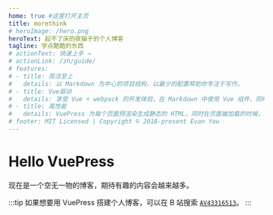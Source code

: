 ```yaml
---
home: true #这里打开主页
title: morethink
# heroImage: /hero.png
heroText: 起不了床的夜猫子的个人博客
tagline: 学点酷酷的东西
# actionText: 快速上手 →
# actionLink: /zh/guide/
# features:
# - title: 简洁至上
#   details: 以 Markdown 为中心的项目结构，以最少的配置帮助你专注于写作。
# - title: Vue驱动
#   details: 享受 Vue + webpack 的开发体验，在 Markdown 中使用 Vue 组件，同时可以使用 Vue 来开发自定义主题。
# - title: 高性能
#   details: VuePress 为每个页面预渲染生成静态的 HTML，同时在页面被加载的时候，将作为 SPA 运行。
# footer: MIT Licensed | Copyright © 2018-present Evan You
---
```


# Hello VuePress

现在是一个空无一物的博客，期待有趣的内容会越来越多。

:::tip
如果想要用 VuePress 搭建个人博客，可以在 B 站搜索
[`AV43316513`](https://www.bilibili.com/video/BV1vb411m7NY?from=search&seid=14127427172557369314)。
:::
